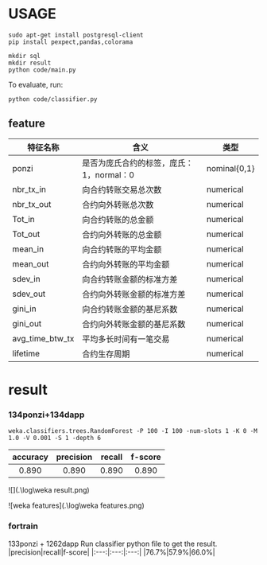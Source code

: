 # USAGE
```
sudo apt-get install postgresql-client
pip install pexpect,pandas,colorama

mkdir sql
mkdir result
python code/main.py
```
To evaluate, run:
```
python code/classifier.py
```

## feature

| 特征名称        | 含义                                     | 类型         |
| --------------- | --------------------------------------- | ------------ |
| ponzi           | 是否为庞氏合约的标签，庞氏：1，normal：0 | nominal{0,1} |
| nbr_tx_in       | 向合约转账交易总次数                     | numerical    |
| nbr_tx_out      | 合约向外转账总次数                       | numerical    |
| Tot_in          | 向合约转账的总金额                       | numerical    |
| Tot_out         | 合约向外转账的总金额                     | numerical    |
| mean_in         | 向合约转账的平均金额                     | numerical    |
| mean_out        | 合约向外转账的平均金额                   | numerical    |
| sdev_in         | 向合约转账金额的标准方差                 | numerical    |
| sdev_out        | 合约向外转账金额的标准方差               | numerical    |
| gini_in         | 向合约转账金额的基尼系数                 | numerical    |
| gini_out        | 合约向外转账金额的基尼系数               | numerical    |
| avg_time_btw_tx | 平均多长时间有一笔交易                   | numerical    |
| lifetime        | 合约生存周期                             | numerical    |

# result

### 134ponzi+134dapp

```
weka.classifiers.trees.RandomForest -P 100 -I 100 -num-slots 1 -K 0 -M 1.0 -V 0.001 -S 1 -depth 6
```
|accuracy|precision|recall|f-score|
|:---:|:---:|:---:|:---:|
|0.890|0.890|0.890|0.890|

![](.\log\weka result.png)

![weka features](.\log\weka features.png)

### fortrain
133ponzi + 1262dapp
Run classifier python file to get the result.
|precision|recall|f-score|
|:---:|:---:|:---:|
|76.7%|57.9%|66.0%|
